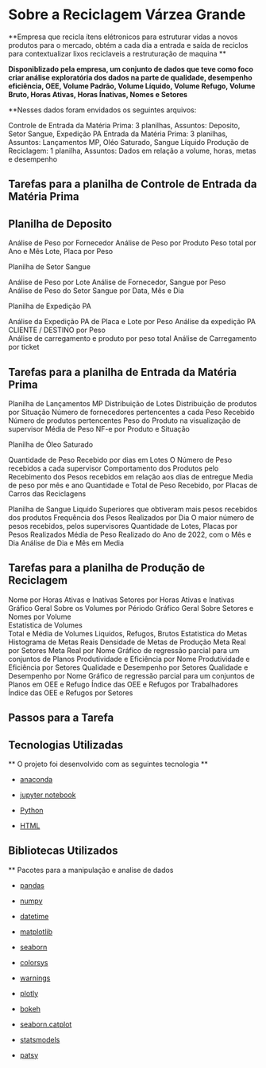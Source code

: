 
# Sobre a Reciclagem Várzea Grande

**Empresa que recicla ítens elétronicos para estruturar vidas a novos produtos para o mercado, obtém a cada dia a entrada e saída de reciclos 
para contextualizar lixos reciclaveis a restruturação de maquina ** 

**Disponiblizado pela empresa, um conjunto de dados que teve como foco criar análise exploratória dos dados na parte de qualidade, desempenho
 eficiência, OEE, Volume Padrão, Volume Líquido,  Volume Refugo, Volume Bruto, Horas Ativas, Horas Ínativas, Nomes e Setores**
 
**Nesses dados foram envidados os seguintes arquivos: 

Controle de Entrada da Matéria Prima: 3 planilhas,  Assuntos: Deposito, Setor Sangue, Expedição PA 
Entrada da Matéria Prima: 3 planilhas, Assuntos: Lançamentos MP, Oléo Saturado, Sangue Líquido 
Produção de Reciclagem: 1 planilha, Assuntos: Dados em relação a volume, horas, metas e desempenho 

## Tarefas para a planilha de Controle de Entrada da Matéria Prima 

## Planilha de Deposito 

Análise de Peso por Fornecedor
Análise de Peso por Produto 
Peso total por Ano e Mês 
Lote, Placa por Peso 

Planilha de Setor Sangue 

Análise de Peso por Lote 
Análise de Fornecedor, Sangue por Peso  
Análise de Peso do Setor Sangue por Data, Mês e Dia 

Planilha de Expedição PA 

Análise da Expedição PA de Placa e Lote por Peso 
Análise da expedição PA CLIENTE / DESTINO por Peso  
Análise de carregamento e produto por peso total 
Análise de Carregamento por ticket

## Tarefas para a planilha de Entrada da Matéria Prima 

Planilha de Lançamentos MP 
Distribuição de Lotes 
Distribuição de produtos por Situação 
Número de fornecedores pertencentes a cada Peso Recebido 
Número de produtos pertencentes 
Peso do Produto na visualização de supervisor 
Média de Peso NF-e por Produto e Situação 

Planilha de Óleo Saturado 

Quantidade de Peso Recebido por dias em Lotes
O Número de Peso recebidos a cada supervisor 
Comportamento dos Produtos pelo Recebimento dos Pesos recebidos em relação aos dias de entregue 
Media de peso por mês e ano 
Quantidade e Total de Peso Recebido, por Placas de Carros das Reciclagens 

Planilha de Sangue Liquido 
Superiores que obtiveram mais pesos recebidos dos produtos 
Frequência dos Pesos Realizados por Dia 
O maior número de pesos recebidos, pelos supervisores 
Quantidade de Lotes, Placas por Pesos Realizados 
Média de Peso Realizado do Ano de 2022, com o Mês e Dia 
Análise de Dia e Mês em Media 

## Tarefas para a planilha de Produção de Reciclagem 

Nome por Horas Ativas e Inativas 
Setores por Horas Ativas e Inativas 
Gráfico Geral Sobre os Volumes por Périodo 
Gráfico Geral Sobre Setores e Nomes por Volume  
Estatistica de Volumes  
Total e Média de Volumes Liquidos, Refugos, Brutos
Estatistica do Metas 
Histograma de Metas Reais 
Densidade de Metas de Produção 
Meta Real por Setores
Meta Real por Nome 
Gráfico de regressão parcial para um conjuntos de Planos 
Produtividade e Eficiência por Nome 
Produtividade e Eficiência por Setores
Qualidade e Desempenho por Setores 
Qualidade e Desempenho por Nome 
Gráfico de regressão parcial para um conjuntos de Planos em OEE e Refugo 
Índice das OEE e Refugos por Trabalhadores 
Índice das OEE e Refugos por Setores 

## Passos para a Tarefa 



## Tecnologias Utilizadas 

** O projeto foi desenvolvido com as seguintes tecnologia ** 

- [anaconda](https://www.anaconda.com/) 

- [jupyter notebook](https://jupyter.org/)

- [Python](https://www.python.org/) 

- [HTML](https://developer.mozilla.org/pt-BR/docs/Web/HTML)

## Bibliotecas Utilizados 

** Pacotes para a manipulação e analise de dados 

- [pandas](https://harve.com.br/blog/programacao-python-blog/pandas-python-vantagens-e-como-comecar/)

- [numpy](https://numpy.org/)

- [datetime](https://docs.python.org/3/library/datetime.html) 

- [matplotlib](https://matplotlib.org/) 

- [seaborn](https://seaborn.pydata.org/) 

- [colorsys](https://docs.python.org/pt-br/3/library/colorsys.html) 

- [warnings](https://docs.python.org/3/library/warnings.html) 

- [plotly](https://plotly.com/python/) 

- [bokeh](https://docs.bokeh.org/en/latest/)

- [seaborn.catplot](https://seaborn.pydata.org/generated/seaborn.catplot.html)

- [statsmodels](https://www.statsmodels.org/stable/index.html) 

- [patsy](https://patsy.readthedocs.io/en/latest/)  

